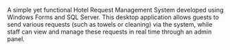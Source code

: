 A simple yet functional Hotel Request Management System developed using Windows Forms and SQL Server. This desktop application allows guests to send various requests (such as towels or cleaning) via the system, while staff can view and manage these requests in real time through an admin panel.
